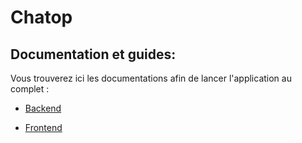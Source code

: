 # Chatop

## Documentation et guides:

Vous trouverez ici les documentations afin de lancer l'application au complet :

- [Backend](backend/README.md)

- [Frontend](frontend/README.md)
